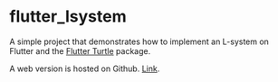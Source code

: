 # flutter_lsystem

A simple project that demonstrates how to implement an L-system on Flutter and
the [Flutter Turtle](https://pub.dev/packages/flutter_turtle) package.

A web version is hosted on Github. [Link](https://zonble.github.io/flutter_lsystem/#/).
